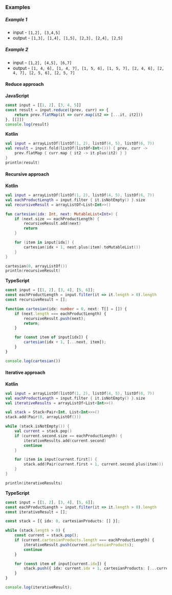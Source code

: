 ### Examples

##### Example 1
- input - `[1,2], [3,4,5]`
- output - `[1,3], [1,4], [1,5], [2,3], [2,4], [2,5]`

##### Example 2
- input - `[1,2], [4,5], [6,7]`
- output - `[1, 4, 6], [1, 4, 7], [1, 5, 6], [1, 5, 7], [2, 4, 6], [2, 4, 7], [2, 5, 6], [2, 5, 7]`


#### Reduce approach

**JavaScript**
```js
const input = [[1, 2], [3, 4, 5]]
const result = input.reduce((prev, curr) => {
    return prev.flatMap(it => curr.map(it2 => [...it, it2]))
}, [[]])
console.log(result)
```

**Kotlin**
```kotlin
val input = arrayListOf(listOf(1, 2), listOf(4, 5), listOf(6, 7))
val result = input.fold(listOf(listOf<Int>())) { prev, curr ->
    prev.flatMap { curr.map { it2 -> it.plus(it2) } }
}
println(result)
```

#### Recursive approach
**Kotlin**
```kotlin
val input = arrayListOf(listOf(1, 2), listOf(4, 5), listOf(6, 7))
val eachProductLength = input.filter { it.isNotEmpty() }.size
val recursiveResult = arrayListOf<List<Int>>()

fun cartesian(idx: Int, next: MutableList<Int>) {
    if (next.size == eachProductLength) {
        recursiveResult.add(next)
        return
    }

    for (item in input[idx]) {
        cartesian(idx + 1, next.plus(item).toMutableList())
    }
}

cartesian(0, arrayListOf())
println(recursiveResult)
```

**TypeScript**
```typescript
const input = [[1, 2], [3, 4], [5, 6]];
const eachProductLength = input.filter(it => it.length > 0).length
const recursiveResult = [];

function cartesian(idx: number = 0, next: T[] = []) {
    if (next.length === eachProductLength) {
        recursiveResult.push(next);
        return;
    }

    for (const item of input[idx]) {
        cartesian(idx + 1, [...next, item]);
    }
}

console.log(cartesian())
```

#### Iterative approach
**Kotlin**
```kotlin 
val input = arrayListOf(listOf(1, 2), listOf(4, 5), listOf(6, 7))
val eachProductLength = input.filter { it.isNotEmpty() }.size
val iterativeResults = arrayListOf<List<Int>>()

val stack = Stack<Pair<Int, List<Int>>>()
stack.add(Pair(0, arrayListOf()))

while (stack.isNotEmpty()) {
    val current = stack.pop()
    if (current.second.size == eachProductLength) {
        iterativeResults.add(current.second)
        continue
    }

    for (item in input[current.first]) {
        stack.add(Pair(current.first + 1, current.second.plus(item)))
    }
}

println(iterativeResults)
```

**TypeScript**
```typescript
const input = [[1, 2], [3, 4], [5, 6]];
const eachProductLength = input.filter(it => it.length > 0).length
const iterativeResult = [];

const stack = [{ idx: 0, cartesianProducts: [] }];

while (stack.length > 0) {
    const current = stack.pop();
    if (current.cartesianProducts.length === eachProductLength) {
        iterativeResult.push(current.cartesianProducts);
        continue
    }

    for (const item of input[current.idx]) {
        stack.push({ idx: current.idx + 1, cartesianProducts: [...current.cartesianProducts, item]});
    }
}

console.log(iterativeResult);
```
